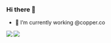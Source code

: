 ### Hi there 👋

- 🔭 I’m currently working @copper.co


<a href="https://github.com/HmFlashy/HmFlashy">
  <img align="left" src="https://readme-stats-bknaiubgs-hmflashys-projects.vercel.app/api?username=HmFlashy&count_private=true&show_icons=true&theme=dark" />
</a>
<a href="https://github.com/HmFlashy/HmFlashy">
  <img src="https://readme-stats-bknaiubgs-hmflashys-projects.vercel.app/api/top-langs/?username=HmFlashy&theme=dark&layout=compact" />
</a>
